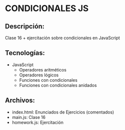 # CONDICIONALES JS

## Descripción:
Clase 16 + ejercitación sobre condicionales en JavaScript

## Tecnologías:
* JavaScript
    * Operadores aritméticos
    * Operadores lógicos
    * Funciones con condicionales
    * Funciones con condicionales anidados

## Archivos:
* index.html: Enunciados de Ejercicios (comentados)
* main.js: Clase 16
* homework.js: Ejercitación